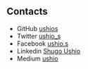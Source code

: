 ## Contacts

- GitHub [ushios](https://github.com/ushios)
- Twitter [ushio_s](https://twitter.com/ushio_s)
- Facebook [ushio.s](https://www.facebook.com/ushio.s)
- Linkedin [Shugo Ushio](https://www.linkedin.com/in/shugo-ushio-5bb22945/)
- Medium [ushio](https://medium.com/@ushio)
